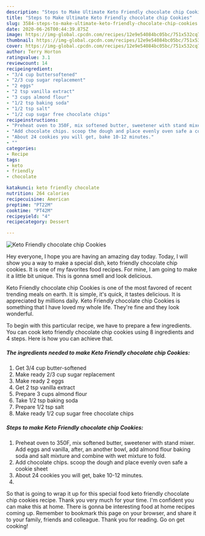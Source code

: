 ```yaml
---
description: "Steps to Make Ultimate Keto Friendly chocolate chip Cookies"
title: "Steps to Make Ultimate Keto Friendly chocolate chip Cookies"
slug: 3584-steps-to-make-ultimate-keto-friendly-chocolate-chip-cookies
date: 2020-06-26T00:44:39.875Z
image: https://img-global.cpcdn.com/recipes/12e9e54084bc05bc/751x532cq70/keto-friendly-chocolate-chip-cookies-recipe-main-photo.jpg
thumbnail: https://img-global.cpcdn.com/recipes/12e9e54084bc05bc/751x532cq70/keto-friendly-chocolate-chip-cookies-recipe-main-photo.jpg
cover: https://img-global.cpcdn.com/recipes/12e9e54084bc05bc/751x532cq70/keto-friendly-chocolate-chip-cookies-recipe-main-photo.jpg
author: Terry Horton
ratingvalue: 3.1
reviewcount: 14
recipeingredient:
- "3/4 cup buttersoftened"
- "2/3 cup sugar replacement"
- "2 eggs"
- "2 tsp vanilla extract"
- "3 cups almond flour"
- "1/2 tsp baking soda"
- "1/2 tsp salt"
- "1/2 cup sugar free chocolate chips"
recipeinstructions:
- "Preheat oven to 350F, mix softened butter, sweetener with stand mixer. Add eggs and vanilla, after, an another bowl, add almond flour baking soda and salt mixture and combine with wet mixture to fold."
- "Add chocolate chips. scoop the dough and place evenly oven safe a cookie sheet"
- "About 24 cookies you will get, bake 10-12 minutes."
- ""
categories:
- Recipe
tags:
- keto
- friendly
- chocolate

katakunci: keto friendly chocolate 
nutrition: 264 calories
recipecuisine: American
preptime: "PT22M"
cooktime: "PT42M"
recipeyield: "4"
recipecategory: Dessert

---
```



![Keto Friendly chocolate chip Cookies](https://img-global.cpcdn.com/recipes/12e9e54084bc05bc/751x532cq70/keto-friendly-chocolate-chip-cookies-recipe-main-photo.jpg)

Hey everyone, I hope you are having an amazing day today. Today, I will show you a way to make a special dish, keto friendly chocolate chip cookies. It is one of my favorites food recipes. For mine, I am going to make it a little bit unique. This is gonna smell and look delicious.



Keto Friendly chocolate chip Cookies is one of the most favored of recent trending meals on earth. It is simple, it's quick, it tastes delicious. It is appreciated by millions daily. Keto Friendly chocolate chip Cookies is something that I have loved my whole life. They're fine and they look wonderful.


To begin with this particular recipe, we have to prepare a few ingredients. You can cook keto friendly chocolate chip cookies using 8 ingredients and 4 steps. Here is how you can achieve that.

<!--inarticleads1-->

##### The ingredients needed to make Keto Friendly chocolate chip Cookies:

1. Get 3/4 cup butter-softened
1. Make ready 2/3 cup sugar replacement
1. Make ready 2 eggs
1. Get 2 tsp vanilla extract
1. Prepare 3 cups almond flour
1. Take 1/2 tsp baking soda
1. Prepare 1/2 tsp salt
1. Make ready 1/2 cup sugar free chocolate chips




<!--inarticleads2-->

##### Steps to make Keto Friendly chocolate chip Cookies:

1. Preheat oven to 350F, mix softened butter, sweetener with stand mixer. Add eggs and vanilla, after, an another bowl, add almond flour baking soda and salt mixture and combine with wet mixture to fold.
1. Add chocolate chips. scoop the dough and place evenly oven safe a cookie sheet
1. About 24 cookies you will get, bake 10-12 minutes.
1. 




So that is going to wrap it up for this special food keto friendly chocolate chip cookies recipe. Thank you very much for your time. I'm confident you can make this at home. There is gonna be interesting food at home recipes coming up. Remember to bookmark this page on your browser, and share it to your family, friends and colleague. Thank you for reading. Go on get cooking!
